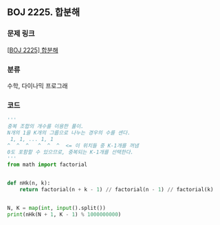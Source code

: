 ## BOJ 2225. 합분해

### 문제 링크

[[BOJ 2225\] 합분해](https://www.acmicpc.net/problem/2225)

### 분류

수학, 다이나믹 프로그래

### 코드

```python
'''
중복 조합의 개수를 이용한 풀이.
N개의 1을 K개의 그룹으로 나누는 경우의 수를 센다.
 1, 1, ... 1, 1
^  ^  ^   ^  ^  ^  <= 이 위치들 중 K-1개를 꺼냄
0도 포함할 수 있으므로, 중복되는 K-1개를 선택한다. 
'''
from math import factorial


def nHk(n, k):
    return factorial(n + k - 1) // factorial(n - 1) // factorial(k)


N, K = map(int, input().split())
print(nHk(N + 1, K - 1) % 1000000000)
```

